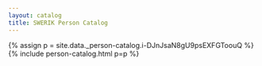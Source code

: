 ```yaml
---
layout: catalog
title: SWERIK Person Catalog
---
```

{% assign p = site.data._person-catalog.i-DJnJsaN8gU9psEXFGToouQ %}
{% include person-catalog.html p=p %}

